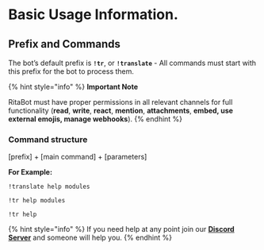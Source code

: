 # Basic Usage Information.

## Prefix and Commands <a href="#prefix-and-commands" id="prefix-and-commands"></a>

The bot’s default prefix is **`!tr`**, or **`!translate`** - All commands must start with this prefix for the bot to process them.

{% hint style="info" %}
**Important Note**

RitaBot must have proper permissions in all relevant channels for full functionality (**read**, **write**, **react**, **mention**, **attachments**, **embed, use external emojis, manage webhooks**).
{% endhint %}

### Command structure <a href="#command-structure" id="command-structure"></a>

\[prefix] + \[main command] + \[parameters]

**For Example:**

`!translate help modules`

`!tr help modules`

`!tr help`



{% hint style="info" %}
If you need help at any point join our [**Discord Server**](https://discord.gg/mgNR64R) and someone will help you.
{% endhint %}
